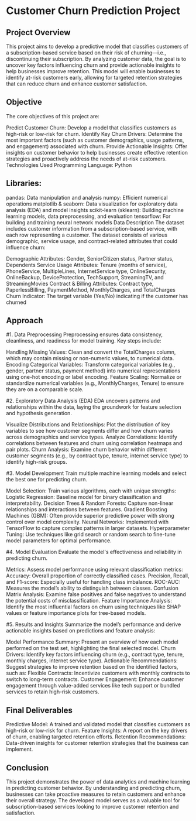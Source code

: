 <h1>Customer Churn Prediction Project</h1>

<h2>Project Overview</h2>
This project aims to develop a predictive model that classifies customers of a subscription-based service based on their risk of churning—i.e., discontinuing their subscription. By analyzing customer data, the goal is to uncover key factors influencing churn and provide actionable insights to help businesses improve retention. This model will enable businesses to identify at-risk customers early, allowing for targeted retention strategies that can reduce churn and enhance customer satisfaction.

<h2>Objective</h2>
The core objectives of this project are:

Predict Customer Churn: Develop a model that classifies customers as high-risk or low-risk for churn.
Identify Key Churn Drivers: Determine the most important factors (such as customer demographics, usage patterns, and engagement) associated with churn.
Provide Actionable Insights: Offer insights on customer behavior to help businesses create effective retention strategies and proactively address the needs of at-risk customers.
Technologies Used
Programming Language: Python

<h2>Libraries:</h2>

pandas: Data manipulation and analysis
numpy: Efficient numerical operations
matplotlib & seaborn: Data visualization for exploratory data analysis (EDA) and model insights
scikit-learn (sklearn): Building machine learning models, data preprocessing, and evaluation
tensorflow: For building and training neural network models
Data Description
The dataset includes customer information from a subscription-based service, with each row representing a customer. The dataset consists of various demographic, service usage, and contract-related attributes that could influence churn:

Demographic Attributes: Gender, SeniorCitizen status, Partner status, Dependents
Service Usage Attributes: Tenure (months of service), PhoneService, MultipleLines, InternetService type, OnlineSecurity, OnlineBackup, DeviceProtection, TechSupport, StreamingTV, and StreamingMovies
Contract & Billing Attributes: Contract type, PaperlessBilling, PaymentMethod, MonthlyCharges, and TotalCharges
Churn Indicator: The target variable (Yes/No) indicating if the customer has churned

<h2>Approach</h2>
#1. Data Preprocessing
Preprocessing ensures data consistency, cleanliness, and readiness for model training. Key steps include:

Handling Missing Values: Clean and convert the TotalCharges column, which may contain missing or non-numeric values, to numerical data.
Encoding Categorical Variables: Transform categorical variables (e.g., gender, partner status, payment method) into numerical representations using one-hot encoding or label encoding.
Feature Scaling: Normalize or standardize numerical variables (e.g., MonthlyCharges, Tenure) to ensure they are on a comparable scale.

#2. Exploratory Data Analysis (EDA)
EDA uncovers patterns and relationships within the data, laying the groundwork for feature selection and hypothesis generation.

Visualize Distributions and Relationships: Plot the distribution of key variables to see how customer segments differ and how churn varies across demographics and service types.
Analyze Correlations: Identify correlations between features and churn using correlation heatmaps and pair plots.
Churn Analysis: Examine churn behavior within different customer segments (e.g., by contract type, tenure, internet service type) to identify high-risk groups.

#3. Model Development
Train multiple machine learning models and select the best one for predicting churn.

Model Selection: Train various algorithms, each with unique strengths:
Logistic Regression: Baseline model for binary classification and interpretability.
Decision Trees & Random Forests: Capture non-linear relationships and interactions between features.
Gradient Boosting Machines (GBM): Often provide superior predictive power with strong control over model complexity.
Neural Networks: Implemented with TensorFlow to capture complex patterns in larger datasets.
Hyperparameter Tuning: Use techniques like grid search or random search to fine-tune model parameters for optimal performance.

#4. Model Evaluation
Evaluate the model's effectiveness and reliability in predicting churn.

Metrics: Assess model performance using relevant classification metrics:
Accuracy: Overall proportion of correctly classified cases.
Precision, Recall, and F1-score: Especially useful for handling class imbalance.
ROC-AUC: Measures the model’s ability to distinguish between classes.
Confusion Matrix Analysis: Examine false positives and false negatives to understand the potential costs of misclassification.
Feature Importance Analysis: Identify the most influential factors on churn using techniques like SHAP values or feature importance plots for tree-based models.

#5. Results and Insights
Summarize the model’s performance and derive actionable insights based on predictions and feature analysis:

Model Performance Summary: Present an overview of how each model performed on the test set, highlighting the final selected model.
Churn Drivers: Identify key factors influencing churn (e.g., contract type, tenure, monthly charges, internet service type).
Actionable Recommendations: Suggest strategies to improve retention based on the identified factors, such as:
Flexible Contracts: Incentivize customers with monthly contracts to switch to long-term contracts.
Customer Engagement: Enhance customer engagement through value-added services like tech support or bundled services to retain high-risk customers.

<h2>Final Deliverables</h2>
Predictive Model: A trained and validated model that classifies customers as high-risk or low-risk for churn.
Feature Insights: A report on the key drivers of churn, enabling targeted retention efforts.
Retention Recommendations: Data-driven insights for customer retention strategies that the business can implement.

<h2>Conclusion</h2>
This project demonstrates the power of data analytics and machine learning in predicting customer behavior. By understanding and predicting churn, businesses can take proactive measures to retain customers and enhance their overall strategy. The developed model serves as a valuable tool for subscription-based services looking to improve customer retention and satisfaction.
